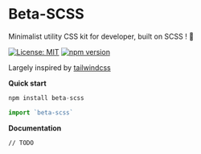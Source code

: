 # Beta-SCSS

Minimalist utility CSS kit for developer, built on SCSS ! 💾

[![License: MIT](https://img.shields.io/badge/license-MIT-blue.svg)](https://github.com/Wifsimster/beta/blob/master/LICENSE)
[![npm version](https://badge.fury.io/js/beta-scss.svg)](https://www.npmjs.com/package/beta-scss)

Largely inspired by [tailwindcss](https://github.com/tailwindcss/tailwindcss)

**Quick start**

```javascript
npm install beta-scss
```

```javascript
import `beta-scss`
```

**Documentation**

```html
// TODO
```
